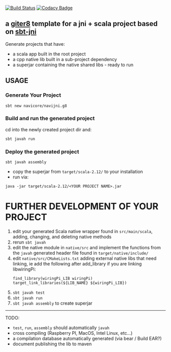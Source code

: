 [![Build Status](https://travis-ci.org/navicore/navijni.g8.svg?branch=master)](https://travis-ci.org/navicore/navijni.g8)
[![Codacy Badge](https://api.codacy.com/project/badge/Grade/f90755fbfaf0423099410e50dff694f7)](https://www.codacy.com/app/navicore/navijni.g8?utm_source=github.com&amp;utm_medium=referral&amp;utm_content=navicore/navijni.g8&amp;utm_campaign=Badge_Grade)

a [giter8] template for a jni + scala project based on [sbt-jni]
---

Generate projects that have:

* a scala app built in the root project
* a cpp native lib built in a sub-project dependency
* a superjar containing the native shared libs - ready to run

## USAGE

### Generate Your Project

```console
sbt new navicore/navijni.g8
```

### Build and run the generated project

cd into the newly created project dir and:

```console
sbt javah run
```

### Deploy the generated project

```console
sbt javah assembly
```
* copy the superjar from `target/scala-2.12/` to your installation
* run via:

```console
java -jar target/scala-2.12/<YOUR PROJECT NAME>.jar
```

# FURTHER DEVELOPMENT OF YOUR PROJECT

1. edit your generated Scala native wrapper found in `src/main/scala`, adding, changing, and deleting native methods
1. rerun `sbt javah`
1. edit the native module in `native/src` and implement the functions from the `javah` generated header file found in `target/native/include/`
1. edit `native/src/CMakeLists.txt` adding external native libs that need linking, ie add the following after add_library if you are linking libwiringPi:
    ```
    find_library(wiringPi_LIB wiringPi)
    target_link_libraries(${LIB_NAME} ${wiringPi_LIB})
    ```
1. `sbt javah test`
1. `sbt javah run`
1. `sbt javah assembly` to create superjar

----
TODO:
* `test`, `run`, `assembly` should automatically `javah`
* cross compiling (Raspberry PI, MacOS, Intel Linux, etc...)
* a compilation database automatically generated (via bear / Build EAR?)
* document publishing the lib to maven

[giter8]: http://www.foundweekends.org/giter8/
[sbt-jni]: https://github.com/jodersky/sbt-jni
